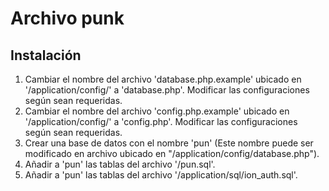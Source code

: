 # Archivo punk

## Instalación

1. Cambiar el nombre del archivo 'database.php.example' ubicado en '/application/config/' a 'database.php'. Modificar las configuraciones según sean requeridas.
2. Cambiar el nombre del archivo 'config.php.example' ubicado en '/application/config/' a 'config.php'. Modificar las configuraciones según sean requeridas.
3. Crear una base de datos con el nombre 'pun' (Este nombre puede ser modificado en archivo ubicado en "/application/config/database.php").
4. Añadir a 'pun' las tablas del archivo '/pun.sql'.
5. Añadir a 'pun' las tablas del archivo '/application/sql/ion_auth.sql'.
